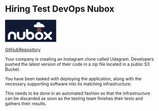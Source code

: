 # Hiring Test DevOps Nubox
![Nubox!!!!](/img_nubox/nubox_img.png?raw=true "nubox")

[GitHubRepository](https://github.com/CristianRodriguezANubox/devops-hiring-test)


Your company is creating an Instagram clone called Udagram. Developers pushed the latest version of their code in a zip file located in a public S3 Bucket.

You have been tasked with deploying the application, along with the necessary supporting software into its matching infrastructure.

This needs to be done in an automated fashion so that the infrastructure can be discarded as soon as the testing team finishes their tests and gathers their results.